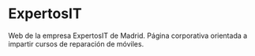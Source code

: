 ExpertosIT
=============

Web de la empresa ExpertosIT de Madrid. Página corporativa orientada a impartir cursos de reparación de móviles. 
